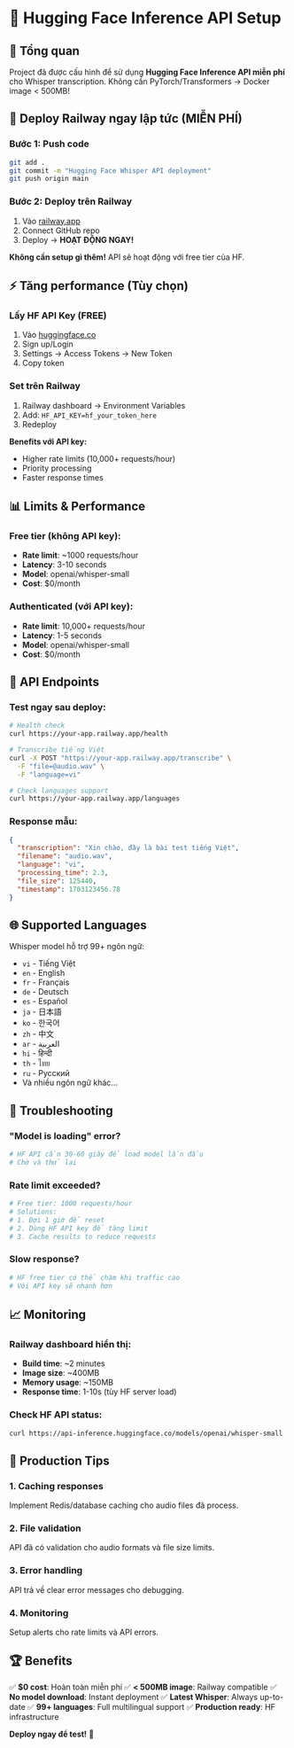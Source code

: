 # 🤗 Hugging Face Inference API Setup

## 🎯 Tổng quan

Project đã được cấu hình để sử dụng **Hugging Face Inference API miễn phí** cho Whisper transcription. Không cần PyTorch/Transformers → Docker image < 500MB!

## 🚀 Deploy Railway ngay lập tức (MIỄN PHÍ)

### Bước 1: Push code

```bash
git add .
git commit -m "Hugging Face Whisper API deployment"
git push origin main
```

### Bước 2: Deploy trên Railway

1. Vào [railway.app](https://railway.app)
2. Connect GitHub repo
3. Deploy → **HOẠT ĐỘNG NGAY!**

**Không cần setup gì thêm!** API sẽ hoạt động với free tier của HF.

## ⚡ Tăng performance (Tùy chọn)

### Lấy HF API Key (FREE)

1. Vào [huggingface.co](https://huggingface.co)
2. Sign up/Login
3. Settings → Access Tokens → New Token
4. Copy token

### Set trên Railway

1. Railway dashboard → Environment Variables
2. Add: `HF_API_KEY=hf_your_token_here`
3. Redeploy

**Benefits với API key:**

- Higher rate limits (10,000+ requests/hour)
- Priority processing
- Faster response times

## 📊 Limits & Performance

### Free tier (không API key):

- **Rate limit**: ~1000 requests/hour
- **Latency**: 3-10 seconds
- **Model**: openai/whisper-small
- **Cost**: $0/month

### Authenticated (với API key):

- **Rate limit**: 10,000+ requests/hour
- **Latency**: 1-5 seconds
- **Model**: openai/whisper-small
- **Cost**: $0/month

## 🔧 API Endpoints

### Test ngay sau deploy:

```bash
# Health check
curl https://your-app.railway.app/health

# Transcribe tiếng Việt
curl -X POST "https://your-app.railway.app/transcribe" \
  -F "file=@audio.wav" \
  -F "language=vi"

# Check languages support
curl https://your-app.railway.app/languages
```

### Response mẫu:

```json
{
  "transcription": "Xin chào, đây là bài test tiếng Việt",
  "filename": "audio.wav",
  "language": "vi",
  "processing_time": 2.3,
  "file_size": 125440,
  "timestamp": 1703123456.78
}
```

## 🌐 Supported Languages

Whisper model hỗ trợ 99+ ngôn ngữ:

- `vi` - Tiếng Việt
- `en` - English
- `fr` - Français
- `de` - Deutsch
- `es` - Español
- `ja` - 日本語
- `ko` - 한국어
- `zh` - 中文
- `ar` - العربية
- `hi` - हिन्दी
- `th` - ไทย
- `ru` - Русский
- Và nhiều ngôn ngữ khác...

## 🚨 Troubleshooting

### "Model is loading" error?

```bash
# HF API cần 30-60 giây để load model lần đầu
# Chờ và thử lại
```

### Rate limit exceeded?

```bash
# Free tier: 1000 requests/hour
# Solutions:
# 1. Đợi 1 giờ để reset
# 2. Dùng HF API key để tăng limit
# 3. Cache results to reduce requests
```

### Slow response?

```bash
# HF free tier có thể chậm khi traffic cao
# Với API key sẽ nhanh hơn
```

## 📈 Monitoring

### Railway dashboard hiển thị:

- **Build time**: ~2 minutes
- **Image size**: ~400MB
- **Memory usage**: ~150MB
- **Response time**: 1-10s (tùy HF server load)

### Check HF API status:

```bash
curl https://api-inference.huggingface.co/models/openai/whisper-small
```

## 🎯 Production Tips

### 1. Caching responses

Implement Redis/database caching cho audio files đã process.

### 2. File validation

API đã có validation cho audio formats và file size limits.

### 3. Error handling

API trả về clear error messages cho debugging.

### 4. Monitoring

Setup alerts cho rate limits và API errors.

## 🏆 Benefits

✅ **$0 cost**: Hoàn toàn miễn phí
✅ **< 500MB image**: Railway compatible
✅ **No model download**: Instant deployment
✅ **Latest Whisper**: Always up-to-date
✅ **99+ languages**: Full multilingual support
✅ **Production ready**: HF infrastructure

**Deploy ngay để test!** 🚀
